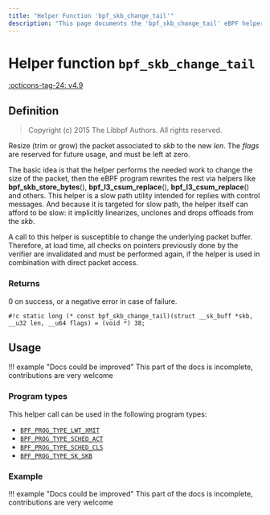 ```yaml
---
title: "Helper Function 'bpf_skb_change_tail'"
description: "This page documents the 'bpf_skb_change_tail' eBPF helper function, including its definition, usage, program types that can use it, and examples."
---
```

# Helper function `bpf_skb_change_tail`

<!-- [FEATURE_TAG](bpf_skb_change_tail) -->
[:octicons-tag-24: v4.9](https://github.com/torvalds/linux/commit/5293efe62df81908f2e90c9820c7edcc8e61f5e9)
<!-- [/FEATURE_TAG] -->

## Definition

> Copyright (c) 2015 The Libbpf Authors. All rights reserved.


<!-- [HELPER_FUNC_DEF] -->
Resize (trim or grow) the packet associated to _skb_ to the new _len_. The _flags_ are reserved for future usage, and must be left at zero.

The basic idea is that the helper performs the needed work to change the size of the packet, then the eBPF program rewrites the rest via helpers like **bpf_skb_store_bytes**(), **bpf_l3_csum_replace**(), **bpf_l3_csum_replace**() and others. This helper is a slow path utility intended for replies with control messages. And because it is targeted for slow path, the helper itself can afford to be slow: it implicitly linearizes, unclones and drops offloads from the _skb_.

A call to this helper is susceptible to change the underlying packet buffer. Therefore, at load time, all checks on pointers previously done by the verifier are invalidated and must be performed again, if the helper is used in combination with direct packet access.

### Returns

0 on success, or a negative error in case of failure.

`#!c static long (* const bpf_skb_change_tail)(struct __sk_buff *skb, __u32 len, __u64 flags) = (void *) 38;`
<!-- [/HELPER_FUNC_DEF] -->

## Usage

!!! example "Docs could be improved"
    This part of the docs is incomplete, contributions are very welcome

### Program types

This helper call can be used in the following program types:

<!-- DO NOT EDIT MANUALLY -->
<!-- [HELPER_FUNC_PROG_REF] -->
 * [`BPF_PROG_TYPE_LWT_XMIT`](../program-type/BPF_PROG_TYPE_LWT_XMIT.md)
 * [`BPF_PROG_TYPE_SCHED_ACT`](../program-type/BPF_PROG_TYPE_SCHED_ACT.md)
 * [`BPF_PROG_TYPE_SCHED_CLS`](../program-type/BPF_PROG_TYPE_SCHED_CLS.md)
 * [`BPF_PROG_TYPE_SK_SKB`](../program-type/BPF_PROG_TYPE_SK_SKB.md)
<!-- [/HELPER_FUNC_PROG_REF] -->

### Example

!!! example "Docs could be improved"
    This part of the docs is incomplete, contributions are very welcome
